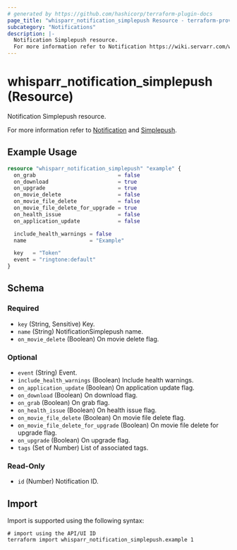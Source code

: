 ```yaml
---
# generated by https://github.com/hashicorp/terraform-plugin-docs
page_title: "whisparr_notification_simplepush Resource - terraform-provider-whisparr"
subcategory: "Notifications"
description: |-
  Notification Simplepush resource.
  For more information refer to Notification https://wiki.servarr.com/whisparr/settings#connect and Simplepush https://wiki.servarr.com/whisparr/supported#simplepush.
---
```


# whisparr_notification_simplepush (Resource)

<!-- subcategory:Notifications -->Notification Simplepush resource.
For more information refer to [Notification](https://wiki.servarr.com/whisparr/settings#connect) and [Simplepush](https://wiki.servarr.com/whisparr/supported#simplepush).

## Example Usage

```terraform
resource "whisparr_notification_simplepush" "example" {
  on_grab                          = false
  on_download                      = true
  on_upgrade                       = true
  on_movie_delete                  = false
  on_movie_file_delete             = false
  on_movie_file_delete_for_upgrade = true
  on_health_issue                  = false
  on_application_update            = false

  include_health_warnings = false
  name                    = "Example"

  key   = "Token"
  event = "ringtone:default"
}
```

<!-- schema generated by tfplugindocs -->
## Schema

### Required

- `key` (String, Sensitive) Key.
- `name` (String) NotificationSimplepush name.
- `on_movie_delete` (Boolean) On movie delete flag.

### Optional

- `event` (String) Event.
- `include_health_warnings` (Boolean) Include health warnings.
- `on_application_update` (Boolean) On application update flag.
- `on_download` (Boolean) On download flag.
- `on_grab` (Boolean) On grab flag.
- `on_health_issue` (Boolean) On health issue flag.
- `on_movie_file_delete` (Boolean) On movie file delete flag.
- `on_movie_file_delete_for_upgrade` (Boolean) On movie file delete for upgrade flag.
- `on_upgrade` (Boolean) On upgrade flag.
- `tags` (Set of Number) List of associated tags.

### Read-Only

- `id` (Number) Notification ID.

## Import

Import is supported using the following syntax:

```shell
# import using the API/UI ID
terraform import whisparr_notification_simplepush.example 1
```
